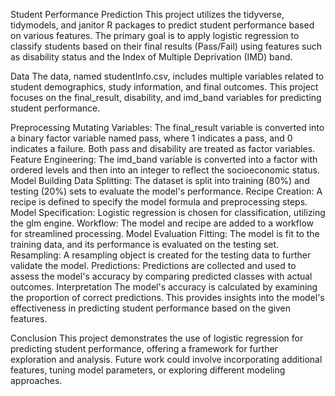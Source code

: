 Student Performance Prediction
This project utilizes the tidyverse, tidymodels, and janitor R packages to predict student performance based on various features. The primary goal is to apply logistic regression to classify students based on their final results (Pass/Fail) using features such as disability status and the Index of Multiple Deprivation (IMD) band.

Data
The data, named studentInfo.csv, includes multiple variables related to student demographics, study information, and final outcomes. This project focuses on the final_result, disability, and imd_band variables for predicting student performance.

Preprocessing
Mutating Variables: The final_result variable is converted into a binary factor variable named pass, where 1 indicates a pass, and 0 indicates a failure. Both pass and disability are treated as factor variables.
Feature Engineering: The imd_band variable is converted into a factor with ordered levels and then into an integer to reflect the socioeconomic status.
Model Building
Data Splitting: The dataset is split into training (80%) and testing (20%) sets to evaluate the model's performance.
Recipe Creation: A recipe is defined to specify the model formula and preprocessing steps.
Model Specification: Logistic regression is chosen for classification, utilizing the glm engine.
Workflow: The model and recipe are added to a workflow for streamlined processing.
Model Evaluation
Fitting: The model is fit to the training data, and its performance is evaluated on the testing set.
Resampling: A resampling object is created for the testing data to further validate the model.
Predictions: Predictions are collected and used to assess the model's accuracy by comparing predicted classes with actual outcomes.
Interpretation
The model's accuracy is calculated by examining the proportion of correct predictions. This provides insights into the model's effectiveness in predicting student performance based on the given features.

Conclusion
This project demonstrates the use of logistic regression for predicting student performance, offering a framework for further exploration and analysis. Future work could involve incorporating additional features, tuning model parameters, or exploring different modeling approaches.
